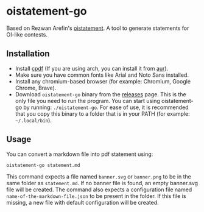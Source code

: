 # oistatement-go

Based on Rezwan Arefin's [oistatement](https://github.com/RezwanArefin01/oistatement). A tool to generate statements for OI-like contests.

## Installation
- Install [cpdf](https://github.com/coherentgraphics/cpdf-binaries) (If you are using arch, you can install it from [aur](https://aur.archlinux.org/packages/cpdf-bin)).
- Make sure you have common fonts like Arial and Noto Sans installed.
- Install any chromium-based browser (for example: Chromium, Google Chrome, Brave).
- Download `oistatement-go` binary from the [releases](https://github.com/Jarif-Rahman/oistatement-go/releases/latest) page. This is the only file you need to run the program. You can start using oistatement-go by running: `./oistatement-go`. For ease of use, it is recommended that you copy this binary to a folder that is in your PATH (for example: `~/.local/bin`).

## Usage 
You can convert a markdown file into pdf statement using:
```bash
oistatement-go statement.md
```
This command expects a file named `banner.svg` or `banner.png` to be in the same folder as `statement.md`. If no banner file is found, an empty banner.svg file will be created. The command also expects a configuration file named `name-of-the-markdown-file.json` to be present in the folder. If this file is missing, a new file with default configuration will be created.